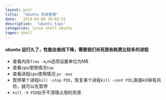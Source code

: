 ```yaml
---
layout: post
title:  "Ubuntu 系统管理"
date:   2014-03-06 10:02:51
description:  "ubuntu tips"
categories: linux shell ubuntu
tages: shell
---
```


#### ubuntu 运行久了，性能会直线下降，需要我们杀死那些耗费比较多的进程
  - 查看内存`free -m`,m选项设置单位为MB
  - 查看cpu使用情况`top`
  - 查看进程cpu使用情况 `ps -aux`
  - 暂停某个进程`kill -stop PID`，恢复某个进程`kill -cont PID`,直接kill掉有风险，就可以先暂停
  - `kill -9 PID`似乎不清理占用的资源
